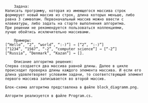         Задача:
    Написать программу, которая из имеющегося массива строк
    формирует новый массив из строк, длина которых меньше, либо 
    равна 3 символам. Первоначальный массив можно ввести с 
    клавиатуры, либо задать на старте выполнения алгоритма. 
    При решении не рекомендуется пользоваться коллекциями,
    лучше обойтись исключительно массивами.

        Примеры:
    [“Hello”, “2”, “world”, “:-)”] → [“2”, “:-)”]
    [“1234”, “1567”, “-2”, “computer science”] → [“-2”]
    [“Russia”, “Denmark”, “Kazan”] → [].

        Описание алгоритма решения:
    Сперва создается два массива равной длины. Далее в цикле
    происходит проверка длины каждого элемента массива. И если его
    длина удовлетворяет условиям задачи, то соответствующий элемент
    первого массива записывается во второй массив.

    Блок-схема алгоритма представлена в файле block_diagramm.png.
    
    Алгоритм реализуется в файле Program.cs.